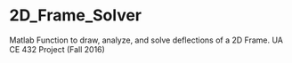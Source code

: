 # 2D_Frame_Solver
Matlab Function to draw, analyze, and solve deflections of a 2D Frame. UA CE 432 Project (Fall 2016)

